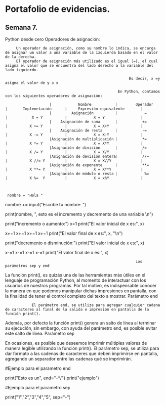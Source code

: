 # Portafolio de evidencias.

## Semana 7.
Python desde cero
                                                                   Operadores de asignación:
                                                                   
         Un operador de asignación, como su nombre lo indica, se encarga de asignar un valor a una variable de la izquierda basado en el valor de la derecha.
         El operador de asignación más utilizado es el igual (=), el cual asigna el valor que se encuentra del lado derecho a la variable del lado izquierdo.
                                                          
                                                            Es decir, x =y asigna el valor de y a x

                                                       En Python, contamos con los siguientes operadores de asignación:
                                                       
                        |            Nombre           |        Operador     |       Implemetación      |     Expresión equivalente       |
                        |         Asignación          |            =        |           X = Y          |            X = Y                |
                        |    Asignación de suma       |           +=        |          X += Y          |            X = X+Y              |
                        |    Asignación de resta      |           -=        |          X -= Y          |            X = X-Y              |
                        |Asignación de multiplicación |           *=        |          X *= Y          |            X = X*Y              |
                        |Asignación de división       |           /=        |          X /= Y          |            X = X/Y              |
                        |Asignación de devisión entera|           //=       |          X //= Y         |            X = X//Y             |
                        |Asignación de exponente      |           **=       |          X **= Y         |            X = X**Y             |
                        |Asignación de módulo o resta |            %=       |          X %=  Y         |            X = x%Y              |
                        
                        
                        
     nombre = "Hola "
nombre += input("Escribe tu nombre: ")

print(nombre, ", esto es el incremento y decremento de una variable \n")

print("incremento o aumento:")
x=1
print("El valor inicial de x es:", x)

x+=1
x+=1
x+=1
x+=1
print("El valor final de x es:", x, "\n")

print("decremento o disminución:")
print("El valor inicial de x es:", x)

x-=1
x-=1
x-=1
x-=1
print("El valor final de x es:", x)




                                                               Los parámetros sep y end

La función print(), es quizás una de las herramientas más útiles en el lenguaje de programación Python, al momento de interactuar con los usuarios de nuestros programas.
Por tal motivo, es indispensable conocer la manera en que podemos manipular dichas impresiones en pantalla, con la finalidad de tener el control completo del texto a mostrar.
                                                                       Parámetro end
                                                                       
                El parámetro end, se utiliza para agregar cualquier cadena de caracteres al final de la salida e impresión en pantalla de la función print().
Además, por defecto la función print() genera un salto de línea al terminar su ejecución, sin embargo, con ayuda del parámetro end, es posible evitar este salto de línea.
                                                                        Parámetro sep

En ocasiones, es posible que deseemos imprimir múltiples valores de manera legible utilizando la función print().
El parámetro sep, se utiliza para dar formato a las cadenas de caracteres que deben imprimirse en pantalla, agregando un separador entre las cadenas qué se imprimirán.


#Ejemplo para el parametro end

print("Esto es un", end="-*/")
print("ejemplo")


#Ejemplo para el parametro sep

print("1","2","3","4","5", sep="-")
